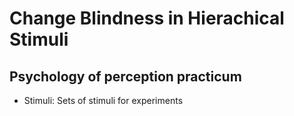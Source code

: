 
# Change Blindness in Hierachical Stimuli

## Psychology of perception practicum 

- Stimuli: Sets of stimuli for experiments


